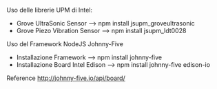 Uso delle librerie UPM di Intel:
- Grove UltraSonic Sensor --> npm install jsupm_groveultrasonic
- Grove Piezo Vibration Sensor --> npm install jsupm_ldt0028

Uso del Framework NodeJS Johnny-Five 
- Installazione Framework --> npm install johnny-five
- Installazione Board Intel Edison --> npm install johnny-five edison-io

Reference
http://johnny-five.io/api/board/

